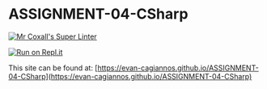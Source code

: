 # ASSIGNMENT-04-CSharp
[![Mr Coxall's Super Linter](https://github.com/evan-cagiannos/ASSIGNMENT-04-CSharp/workflows/Mr%20Coxall's%20Super%20Linter/badge.svg)](https://github.com/evan-cagiannos/ASSIGNMENT-04-CSharp/actions)

[![Run on Repl.it](https://repl.it/badge/github/evan-cagiannos/ASSIGNMENT-04-CSharp)](https://repl.it/github/evan-cagiannos/ASSIGNMENT-04-CSharp)

This site can be found at: [https://evan-cagiannos.github.io/ASSIGNMENT-04-CSharp](https://evan-cagiannos.github.io/ASSIGNMENT-04-CSharp)
